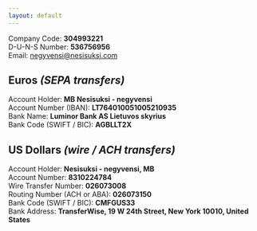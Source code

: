 ```yaml
---
layout: default
---
```


<section>
    <div class="container">
        Company Code: <strong>304993221</strong><br />
        D-U-N-S Number: <strong>536756956</strong><br />
        Email: <a href="mailto:negyvensi@nesisuksi.com">negyvensi@nesisuksi.com</a>
    </div>
</section>

<section>
    <div class="container">
        <h2>Euros <em>(SEPA transfers)</em></h2>
        Account Holder: <strong>MB Nesisuksi - negyvensi</strong><br />
        Account Number (IBAN): <strong>LT764010051005210935</strong><br />
        Bank Name: <strong>Luminor Bank AS Lietuvos skyrius</strong><br />
        Bank Code (SWIFT / BIC): <strong>AGBLLT2X</strong>
        <h2>US Dollars <em>(wire / ACH transfers)</em></h2>
        Account Holder: <strong>Nesisuksi - negyvensi, MB</strong><br />
        Account Number: <strong>8310224784</strong><br />
        Wire Transfer Number: <strong>026073008</strong><br />
        Routing Number (ACH or ABA): <strong>026073150</strong><br />
        Bank Code (SWIFT / BIC): <strong>CMFGUS33</strong><br />
        Bank Address: <strong>TransferWise, 19 W 24th Street, New York 10010, United States</strong>
    </div>
</section>

